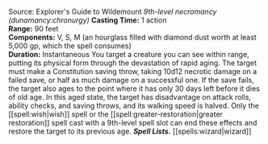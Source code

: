 Source: Explorer's Guide to Wildemount
*9th-level necromancy (dunamancy:chronurgy)*
**Casting Time:** 1 action  
**Range:** 90 feet  
**Components:** V, S, M (an hourglass filled with diamond dust worth at least 5,000 gp, which the spell consumes)  
**Duration:** Instantaneous
You target a creature you can see within range, putting its physical form through the devastation of rapid aging. The target must make a Constitution saving throw, taking 10d12 necrotic damage on a failed save, or half as much damage on a successful one. If the save fails, the target also ages to the point where it has only 30 days left before it dies of old age. In this aged state, the target has disadvantage on attack rolls, ability checks, and saving throws, and its walking speed is halved. Only the [[spell:wish|wish]] spell or the [[spell:greater-restoration|greater restoration]] spell cast with a 9th-level spell slot can end these effects and restore the target to its previous age.
***Spell Lists.*** [[spells:wizard|wizard]]
